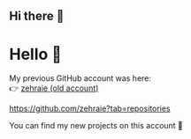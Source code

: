 ## Hi there 👋

# Hello 👋

My previous GitHub account was here:  
👉 [zehraie (old account)](https://github.com/zehraie)

https://github.com/zehraie?tab=repositories

You can find my new projects on this account 🚀
